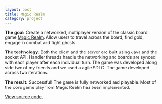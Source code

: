 ```yaml
---
layout: post
title: Magic Realm
category: project
---
```


**The goal:**
Create a networked, multiplayer version of the classic board game [Magic Realm](https://en.wikipedia.org/wiki/Magic_Realm).
Allow users to travel across the board, find gold, engage in combat and fight
ghosts.  

**The technology:**
Both the client and the server are built using Java and the socket API. Handler
threads handle the networking and boards are synced with each player after each
individual turn. The game was developed along side two of my friends and we used
a agile SDLC. The game developed across two iterations.

**The result:**
Successful! The game is fully networked and playable. Most of the core game play
from Magic Realm has been implemented.

[View source code.](https://github.com/filiptodoric/Magic-Realm)
